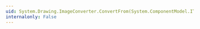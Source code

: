```yaml
---
uid: System.Drawing.ImageConverter.ConvertFrom(System.ComponentModel.ITypeDescriptorContext,System.Globalization.CultureInfo,System.Object)
internalonly: False
---
```

